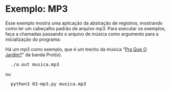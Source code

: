 Exemplo: MP3
=============


Esse exemplo mostra uma aplicação da abstração de registros, mostrando como ler um cabeçalho padrão de arquivo mp3. Para executar os exemplos, faça a chamadas passando o arquivo de música como argumento para a inicialização do programa:

Há um mp3 como exemplo, que é um trecho da música "[Pra Que O Jardim?](https://www.youtube.com/watch?v=iny7h-cRZdA)" da banda Prot(o).

<pre>
  ./a.out musica.mp3
</pre>

ou

<pre>
  python3 03-mp3.py musica.mp3
</pre>
